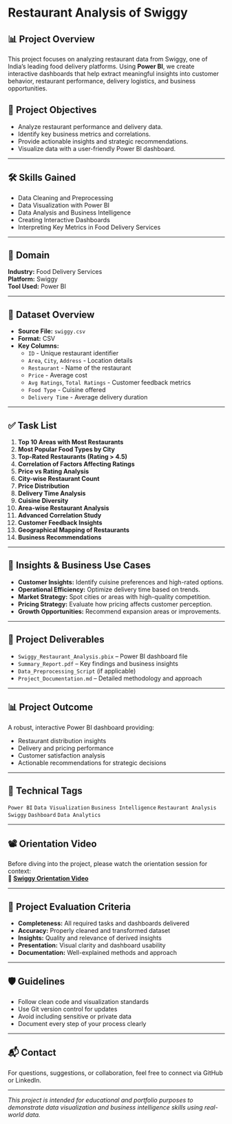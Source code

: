 # Restaurant Analysis of Swiggy

## 📊 Project Overview

This project focuses on analyzing restaurant data from Swiggy, one of India’s leading food delivery platforms. Using **Power BI**, we create interactive dashboards that help extract meaningful insights into customer behavior, restaurant performance, delivery logistics, and business opportunities.

## 🎯 Project Objectives

- Analyze restaurant performance and delivery data.
- Identify key business metrics and correlations.
- Provide actionable insights and strategic recommendations.
- Visualize data with a user-friendly Power BI dashboard.

---

## 🛠️ Skills Gained

- Data Cleaning and Preprocessing
- Data Visualization with Power BI
- Data Analysis and Business Intelligence
- Creating Interactive Dashboards
- Interpreting Key Metrics in Food Delivery Services

---

## 🧭 Domain
**Industry:** Food Delivery Services  
**Platform:** Swiggy  
**Tool Used:** Power BI

---

## 🧩 Dataset Overview

- **Source File:** `swiggy.csv`
- **Format:** CSV
- **Key Columns:**
  - `ID` - Unique restaurant identifier
  - `Area`, `City`, `Address` - Location details
  - `Restaurant` - Name of the restaurant
  - `Price` - Average cost
  - `Avg Ratings`, `Total Ratings` - Customer feedback metrics
  - `Food Type` - Cuisine offered
  - `Delivery Time` - Average delivery duration

---

## ✅ Task List

1. **Top 10 Areas with Most Restaurants**
2. **Most Popular Food Types by City**
3. **Top-Rated Restaurants (Rating > 4.5)**
4. **Correlation of Factors Affecting Ratings**
5. **Price vs Rating Analysis**
6. **City-wise Restaurant Count**
7. **Price Distribution**
8. **Delivery Time Analysis**
9. **Cuisine Diversity**
10. **Area-wise Restaurant Analysis**
11. **Advanced Correlation Study**
12. **Customer Feedback Insights**
13. **Geographical Mapping of Restaurants**
14. **Business Recommendations**

---

## 🧠 Insights & Business Use Cases

- **Customer Insights:** Identify cuisine preferences and high-rated options.
- **Operational Efficiency:** Optimize delivery time based on trends.
- **Market Strategy:** Spot cities or areas with high-quality competition.
- **Pricing Strategy:** Evaluate how pricing affects customer perception.
- **Growth Opportunities:** Recommend expansion areas or improvements.

---

## 📁 Project Deliverables

- `Swiggy_Restaurant_Analysis.pbix` – Power BI dashboard file
- `Summary_Report.pdf` – Key findings and business insights
- `Data_Preprocessing_Script` (if applicable)
- `Project_Documentation.md` – Detailed methodology and approach

---

## 📊 Project Outcome

A robust, interactive Power BI dashboard providing:
- Restaurant distribution insights
- Delivery and pricing performance
- Customer satisfaction analysis
- Actionable recommendations for strategic decisions

---

## 📌 Technical Tags

`Power BI` `Data Visualization` `Business Intelligence` `Restaurant Analysis` `Swiggy` `Dashboard` `Data Analytics`

---

## 📽️ Orientation Video

Before diving into the project, please watch the orientation session for context:  
**📎 [Swiggy Orientation Video](swiggy%20orientation.mp4)**

---

## 📜 Project Evaluation Criteria

- **Completeness:** All required tasks and dashboards delivered
- **Accuracy:** Properly cleaned and transformed dataset
- **Insights:** Quality and relevance of derived insights
- **Presentation:** Visual clarity and dashboard usability
- **Documentation:** Well-explained methods and approach

---

## 🛡️ Guidelines

- Follow clean code and visualization standards
- Use Git version control for updates
- Avoid including sensitive or private data
- Document every step of your process clearly

---

## 📬 Contact

For questions, suggestions, or collaboration, feel free to connect via GitHub or LinkedIn.

---

*This project is intended for educational and portfolio purposes to demonstrate data visualization and business intelligence skills using real-world data.*
